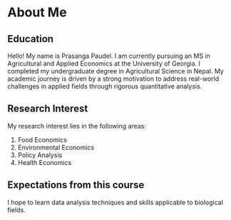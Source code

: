# About Me

## Education
Hello! My name is Prasanga Paudel. I am currently pursuing an MS in Agricultural and Applied Economics at the University of Georgia. I completed my undergraduate degree in Agricultural Science in Nepal. My academic journey is driven by a strong motivation to address real-world challenges in applied fields through rigorous quantitative analysis.

## Research Interest
My research interest lies in the following areas:
1. Food Economics
2. Environmental Economics
3. Policy Analysis
4. Health Economics

## Expectations from this course
I hope to learn data analysis techniques and skills applicable to biological fields.
